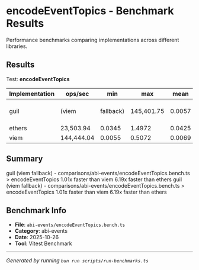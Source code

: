 # encodeEventTopics - Benchmark Results

Performance benchmarks comparing implementations across different libraries.

## Results

Test: **encodeEventTopics**

| Implementation | ops/sec | min | max | mean | p75 | p99 | p995 | p999 | rme | samples | notes |
|---|---|---|---|---|---|---|---|---|---|---|---|
| guil | (viem | fallback) | 145,401.75 | 0.0057 | 0.3408 | 0.0069 | 0.0067 | 0.0096 | 0.0110 | 0.0211 | ±0.59% 72701 fastest |
| ethers | 23,503.94 | 0.0345 | 1.4972 | 0.0425 | 0.0412 | 0.0732 | 0.1031 | 0.2450 | ±0.78% | 11752 | slowest |
| viem | 144,444.04 | 0.0055 | 0.5072 | 0.0069 | 0.0067 | 0.0103 | 0.0130 | 0.0270 | ±0.72% | 72223 |  |

## Summary

guil (viem fallback) - comparisons/abi-events/encodeEventTopics.bench.ts > encodeEventTopics
1.01x faster than viem
6.19x faster than ethers
guil (viem fallback) - comparisons/abi-events/encodeEventTopics.bench.ts > encodeEventTopics
1.01x faster than viem
6.19x faster than ethers

## Benchmark Info

- **File**: `abi-events/encodeEventTopics.bench.ts`
- **Category**: abi-events
- **Date**: 2025-10-26
- **Tool**: Vitest Benchmark

---

*Generated by running `bun run scripts/run-benchmarks.ts`*
